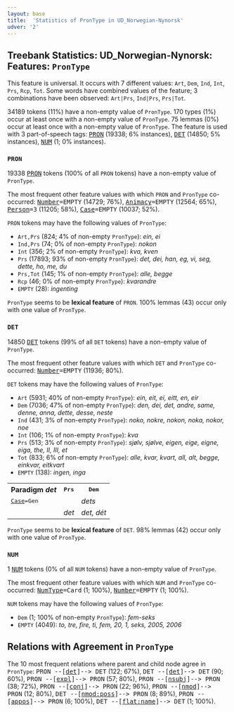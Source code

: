 ```yaml
---
layout: base
title:  'Statistics of PronType in UD_Norwegian-Nynorsk'
udver: '2'
---
```


## Treebank Statistics: UD_Norwegian-Nynorsk: Features: `PronType`

This feature is universal.
It occurs with 7 different values: `Art`, `Dem`, `Ind`, `Int`, `Prs`, `Rcp`, `Tot`.
Some words have combined values of the feature; 3 combinations have been observed: `Art|Prs`, `Ind|Prs`, `Prs|Tot`.

34189 tokens (11%) have a non-empty value of `PronType`.
170 types (1%) occur at least once with a non-empty value of `PronType`.
75 lemmas (0%) occur at least once with a non-empty value of `PronType`.
The feature is used with 3 part-of-speech tags: <tt><a href="no_nynorsk-pos-PRON.html">PRON</a></tt> (19338; 6% instances), <tt><a href="no_nynorsk-pos-DET.html">DET</a></tt> (14850; 5% instances), <tt><a href="no_nynorsk-pos-NUM.html">NUM</a></tt> (1; 0% instances).

### `PRON`

19338 <tt><a href="no_nynorsk-pos-PRON.html">PRON</a></tt> tokens (100% of all `PRON` tokens) have a non-empty value of `PronType`.

The most frequent other feature values with which `PRON` and `PronType` co-occurred: <tt><a href="no_nynorsk-feat-Number.html">Number</a></tt><tt>=EMPTY</tt> (14729; 76%), <tt><a href="no_nynorsk-feat-Animacy.html">Animacy</a></tt><tt>=EMPTY</tt> (12564; 65%), <tt><a href="no_nynorsk-feat-Person.html">Person</a></tt><tt>=3</tt> (11205; 58%), <tt><a href="no_nynorsk-feat-Case.html">Case</a></tt><tt>=EMPTY</tt> (10037; 52%).

`PRON` tokens may have the following values of `PronType`:

* `Art,Prs` (824; 4% of non-empty `PronType`): <em>ein, ei</em>
* `Ind,Prs` (74; 0% of non-empty `PronType`): <em>nokon</em>
* `Int` (356; 2% of non-empty `PronType`): <em>kva, kven</em>
* `Prs` (17893; 93% of non-empty `PronType`): <em>det, dei, han, eg, vi, seg, dette, ho, me, du</em>
* `Prs,Tot` (145; 1% of non-empty `PronType`): <em>alle, begge</em>
* `Rcp` (46; 0% of non-empty `PronType`): <em>kvarandre</em>
* `EMPTY` (28): <em>ingenting</em>

`PronType` seems to be **lexical feature** of `PRON`. 100% lemmas (43) occur only with one value of `PronType`.

### `DET`

14850 <tt><a href="no_nynorsk-pos-DET.html">DET</a></tt> tokens (99% of all `DET` tokens) have a non-empty value of `PronType`.

The most frequent other feature values with which `DET` and `PronType` co-occurred: <tt><a href="no_nynorsk-feat-Number.html">Number</a></tt><tt>=EMPTY</tt> (11936; 80%).

`DET` tokens may have the following values of `PronType`:

* `Art` (5931; 40% of non-empty `PronType`): <em>ein, eit, ei, eitt, en, eir</em>
* `Dem` (7036; 47% of non-empty `PronType`): <em>den, dei, det, andre, same, denne, anna, dette, desse, neste</em>
* `Ind` (431; 3% of non-empty `PronType`): <em>noko, nokre, nokon, noka, nokor, noe</em>
* `Int` (106; 1% of non-empty `PronType`): <em>kva</em>
* `Prs` (513; 3% of non-empty `PronType`): <em>sjølv, sjølve, eigen, eige, eigne, eiga, the, II, III, et</em>
* `Tot` (833; 6% of non-empty `PronType`): <em>alle, kvar, kvart, all, alt, begge, einkvar, eitkvart</em>
* `EMPTY` (138): <em>ingen, inga</em>

<table>
  <tr><th>Paradigm <i>det</i></th><th><tt>Prs</tt></th><th><tt>Dem</tt></th></tr>
  <tr><td><tt><tt><a href="no_nynorsk-feat-Case.html">Case</a></tt><tt>=Gen</tt></tt></td><td></td><td><em>dets</em></td></tr>
  <tr><td><tt></tt></td><td><em>det</em></td><td><em>det, dét</em></td></tr>
</table>

`PronType` seems to be **lexical feature** of `DET`. 98% lemmas (42) occur only with one value of `PronType`.

### `NUM`

1 <tt><a href="no_nynorsk-pos-NUM.html">NUM</a></tt> tokens (0% of all `NUM` tokens) have a non-empty value of `PronType`.

The most frequent other feature values with which `NUM` and `PronType` co-occurred: <tt><a href="no_nynorsk-feat-NumType.html">NumType</a></tt><tt>=Card</tt> (1; 100%), <tt><a href="no_nynorsk-feat-Number.html">Number</a></tt><tt>=EMPTY</tt> (1; 100%).

`NUM` tokens may have the following values of `PronType`:

* `Dem` (1; 100% of non-empty `PronType`): <em>fem-seks</em>
* `EMPTY` (4049): <em>to, tre, fire, ti, fem, 20, 1, seks, 2005, 2006</em>

## Relations with Agreement in `PronType`

The 10 most frequent relations where parent and child node agree in `PronType`:
<tt>PRON --[<tt><a href="no_nynorsk-dep-det.html">det</a></tt>]--> DET</tt> (122; 67%),
<tt>DET --[<tt><a href="no_nynorsk-dep-det.html">det</a></tt>]--> DET</tt> (90; 60%),
<tt>PRON --[<tt><a href="no_nynorsk-dep-expl.html">expl</a></tt>]--> PRON</tt> (57; 80%),
<tt>PRON --[<tt><a href="no_nynorsk-dep-nsubj.html">nsubj</a></tt>]--> PRON</tt> (38; 72%),
<tt>PRON --[<tt><a href="no_nynorsk-dep-conj.html">conj</a></tt>]--> PRON</tt> (22; 96%),
<tt>PRON --[<tt><a href="no_nynorsk-dep-nmod.html">nmod</a></tt>]--> PRON</tt> (12; 80%),
<tt>DET --[<tt><a href="no_nynorsk-dep-nmod-poss.html">nmod:poss</a></tt>]--> PRON</tt> (8; 89%),
<tt>PRON --[<tt><a href="no_nynorsk-dep-appos.html">appos</a></tt>]--> PRON</tt> (6; 100%),
<tt>DET --[<tt><a href="no_nynorsk-dep-flat-name.html">flat:name</a></tt>]--> DET</tt> (1; 100%).

